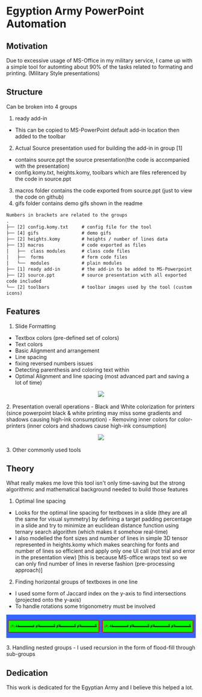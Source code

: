 # Egyption Army PowerPoint Automation

## Motivation
Due to excessive usage of MS-Office in my military service, I came up with a simple tool for automting about 90% of the tasks related to formating and printing. (Military Style presentations)

## Structure
Can be broken into 4 groups

1) ready add-in 
- This can be copied to MS-PowerPoint default add-in location then added to the toolbar

2. Actual Source presentation used for building the add-in in group [1]
- contains source.ppt the source presentation(the code is accompanied with the presentation) 
- config.komy.txt, heights.komy, toolbars which are files referenced by the code in source.ppt

3. macros folder contains the code exported from source.ppt (just to view the code on github)
4. gifs folder contains demo gifs shown in the readme

```
Numbers in brackets are related to the groups
.
├── [2] config.komy.txt     # config file for the tool
├── [4] gifs                # demo gifs
├── [2] heights.komy        # heights / number of lines data
├── [3] macros              # code exported as files
│   ├──  class modules      # class code files
│   ├──  forms              # form code files
│   └──  modules            # plain modules
├── [1] ready add-in        # the add-in to be added to MS-Powerpoint
├── [2] source.ppt          # source presentation with all exported code included
└── [2] toolbars            # toolbar images used by the tool (custom icons)
```
## Features
1. Slide Formatting
- Textbox colors (pre-defined set of colors)
- Text colors
- Basic Alignment and arrangement
- Line spacing
- fixing reversed numbers issues
- Detecting parenthesis and coloring text within 
- Optimal Alignment and line spacing (most advanced part and saving a lot of time)
<p align="center">
  <img src="xhttps://raw.githubusercontent.com/mohammed-elkomy/military-pp-auto/master/gifs/1w.gif"  />
</p>
2. Presentation overall operations
- Black and White colorization for printers (since powerpoint black & white printing may miss some gradients and shadows causing high-ink consumption)
- Removing inner colors for color-printers (inner colors and shadows cause high-ink consumption)
<p align="center">
  <img src="xhttps://raw.githubusercontent.com/mohammed-elkomy/military-pp-auto/master/gifs/2w.gif"  />
</p>
3. Other commonly used tools 

## Theory
What really makes me love this tool isn't only time-saving but the strong algorithmic and mathematical background needed to build those features
1. Optimal line spacing 
- Looks for the optimal line spacing for textboxes in a slide (they are all the same for visual symmetry) by defining a target padding percentage in a slide and try to minimize an euclidean distance function using ternary search algorithm (which makes it somehow real-time) 
- I also modelled the font sizes and number of lines in simple 3D tensor represented in heights.komy which makes searching for fonts and number of lines so efficient and apply only one UI call (not trial and error in the presentation view) [this is because MS-office wraps text so we can only find number of lines in reverse fashion (pre-processing approach)]
2. Finding horizontal groups of textboxes in one line
- I used some form of Jaccard index on the y-axis to find intersections (projected onto the y-axis)
- To handle rotations some trigonometry must be involved
<p align="center">
  <img src="https://github.com/mohammed-elkomy/military-pp-auto/raw/master/gifs/horizontal.png"  />
</p>
3. Handling nested groups
- I used recursion in the form of flood-fill through sub-groups

## Dedication
This work is dedicated for the Egyptian Army and I believe this helped a lot. 
